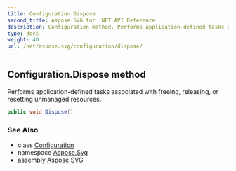 ```yaml
---
title: Configuration.Dispose
second_title: Aspose.SVG for .NET API Reference
description: Configuration method. Performs application-defined tasks associated with freeing releasing or resetting unmanaged resources
type: docs
weight: 40
url: /net/aspose.svg/configuration/dispose/
---
```

## Configuration.Dispose method

Performs application-defined tasks associated with freeing, releasing, or resetting unmanaged resources.

```csharp
public void Dispose()
```

### See Also

* class [Configuration](../)
* namespace [Aspose.Svg](../../configuration/)
* assembly [Aspose.SVG](../../../)
